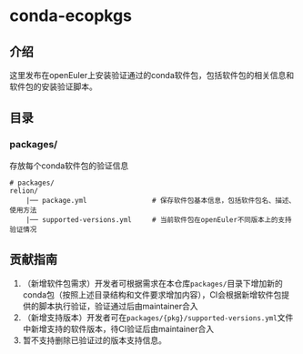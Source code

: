 # conda-ecopkgs

## 介绍

这里发布在openEuler上安装验证通过的conda软件包，包括软件包的相关信息和软件包的安装验证脚本。

## 目录
### packages/
存放每个conda软件包的验证信息
```
# packages/
relion/
	|── package.yml                # 保存软件包基本信息，包括软件包名、描述、使用方法
	|── supported-versions.yml     # 当前软件包在openEuler不同版本上的支持验证情况
```

## 贡献指南
1. （新增软件包需求）开发者可根据需求在本仓库`packages/`目录下增加新的conda包（按照上述目录结构和文件要求增加内容），CI会根据新增软件包提供的脚本执行验证，验证通过后由maintainer合入
2. （新增支持版本）开发者可在`packages/{pkg}/supported-versions.yml`文件中新增支持的软件版本，待CI验证后由maintainer合入
3. 暂不支持删除已验证过的版本支持信息。